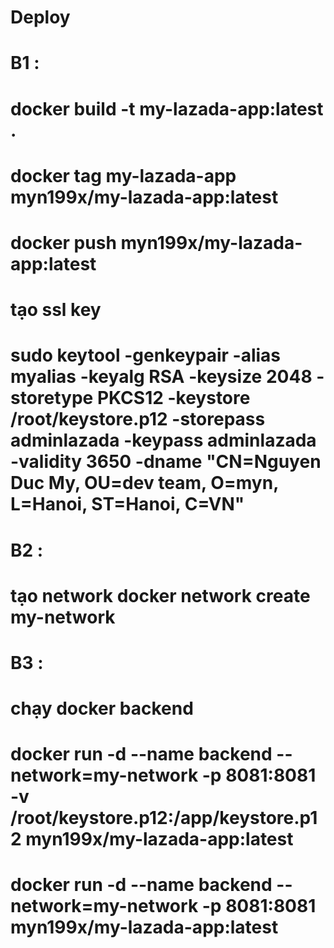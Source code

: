 # Deploy

# B1 :
# docker build -t my-lazada-app:latest .
# docker tag my-lazada-app myn199x/my-lazada-app:latest
# docker push myn199x/my-lazada-app:latest

# tạo ssl key 
# sudo keytool -genkeypair -alias myalias -keyalg RSA -keysize 2048 -storetype PKCS12 -keystore /root/keystore.p12 -storepass adminlazada -keypass adminlazada -validity 3650 -dname "CN=Nguyen Duc My, OU=dev team, O=myn, L=Hanoi, ST=Hanoi, C=VN"

# B2 :
# tạo network docker network create my-network

# B3 :
# chạy docker backend 
# docker run -d --name backend --network=my-network  -p 8081:8081 -v /root/keystore.p12:/app/keystore.p12 myn199x/my-lazada-app:latest
# docker run -d --name backend --network=my-network -p 8081:8081 myn199x/my-lazada-app:latest
